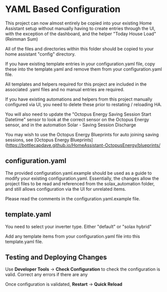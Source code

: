 # YAML Based Configuration

This project can now almost entirely be copied into your existing Home Assistant setup without manually having to create entries through the UI, with the exception of the dashboard, and the helper "Today House Load" (Reimman Sum)

All of the files and directories within this folder should be copied to your home assistant "config" directory.

If you have existing template entries in your configuration.yaml file, copy these into the template.yaml and remove them from your configuration.yaml file. 

All templates and helpers required for this project are included in the associated .yaml files and no manual entries are required. 

If you have existing automations and helpers from this project manually configured via UI, you need to delete these prior to restating / reloading HA.

You will also need to update the "Octopus Energy Saving Session Start Datetime" sensor to look at the correct sensor on the Octopus Energy sensor, and in the automation Solar - Saving Session Discharge

You may wish to use the Octopus Energy Blueprints for auto joining saving sessions, see [Octopus Energy Blueprints](https://bottlecapdave.github.io/HomeAssistant-OctopusEnergy/blueprints/

## configuration.yaml
The provided configuration.yaml.example should be used as a guide to modify your existing configuration.yaml.  Essentially, the changes allow the project files to be read and referenced from the solax_automation folder, and still allows configuration via the UI for unrelated items. 

Please read the comments in the configuration.yaml.example file.

## template.yaml
You need to select your inverter type.  Either "default" or "solax hybrid"

Add any template items from your configuration.yaml file into this template.yaml file. 


## Testing and Deploying Changes
Use **Developer Tools** -> **Check Configuration** to check the configuration is valid.  Correct any errors if there are any

Once configuration is validated, **Restart** -> **Quick Reload**
